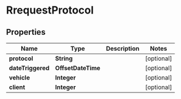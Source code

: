 

# RrequestProtocol


## Properties

| Name | Type | Description | Notes |
|------------ | ------------- | ------------- | -------------|
|**protocol** | **String** |  |  [optional] |
|**dateTriggered** | **OffsetDateTime** |  |  [optional] |
|**vehicle** | **Integer** |  |  [optional] |
|**client** | **Integer** |  |  [optional] |



